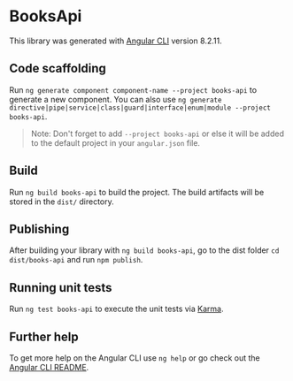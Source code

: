 # BooksApi

This library was generated with [Angular CLI](https://github.com/angular/angular-cli) version 8.2.11.

## Code scaffolding

Run `ng generate component component-name --project books-api` to generate a new component. You can also use `ng generate directive|pipe|service|class|guard|interface|enum|module --project books-api`.

> Note: Don't forget to add `--project books-api` or else it will be added to the default project in your `angular.json` file.

## Build

Run `ng build books-api` to build the project. The build artifacts will be stored in the `dist/` directory.

## Publishing

After building your library with `ng build books-api`, go to the dist folder `cd dist/books-api` and run `npm publish`.

## Running unit tests

Run `ng test books-api` to execute the unit tests via [Karma](https://karma-runner.github.io).

## Further help

To get more help on the Angular CLI use `ng help` or go check out the [Angular CLI README](https://github.com/angular/angular-cli/blob/master/README.md).
